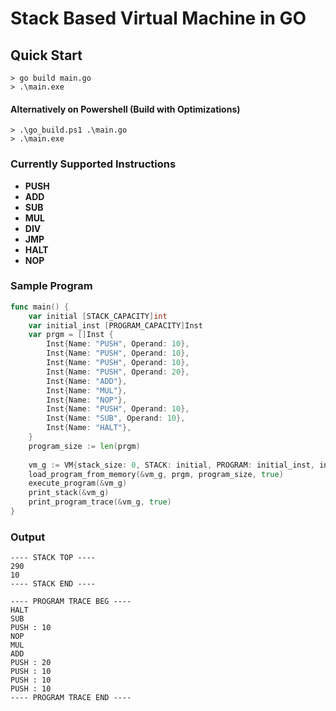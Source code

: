 # Stack Based Virtual Machine in GO

## Quick Start

```console
> go build main.go
> .\main.exe
```
#### Alternatively on Powershell (Build with Optimizations)
```console
> .\go_build.ps1 .\main.go
> .\main.exe
```

### Currently Supported Instructions
- **PUSH**
- **ADD**
- **SUB**
- **MUL**
- **DIV**
- **JMP**
- **HALT**
- **NOP**

### Sample Program

```go
func main() {
    var initial [STACK_CAPACITY]int
	var initial_inst [PROGRAM_CAPACITY]Inst
	var prgm = []Inst {
		Inst{Name: "PUSH", Operand: 10},
		Inst{Name: "PUSH", Operand: 10},
		Inst{Name: "PUSH", Operand: 10},
		Inst{Name: "PUSH", Operand: 20},
		Inst{Name: "ADD"},
		Inst{Name: "MUL"},
		Inst{Name: "NOP"},
		Inst{Name: "PUSH", Operand: 10},
		Inst{Name: "SUB", Operand: 10},
		Inst{Name: "HALT"},
	}
	program_size := len(prgm)
	
	vm_g := VM{stack_size: 0, STACK: initial, PROGRAM: initial_inst, inst_ptr: 0}
	load_program_from_memory(&vm_g, prgm, program_size, true)
	execute_program(&vm_g)
	print_stack(&vm_g)
	print_program_trace(&vm_g, true)
}
```

### Output 

```console
---- STACK TOP ----
290
10
---- STACK END ----

---- PROGRAM TRACE BEG ----
HALT
SUB
PUSH : 10
NOP
MUL
ADD
PUSH : 20
PUSH : 10
PUSH : 10
PUSH : 10
---- PROGRAM TRACE END ----

```
